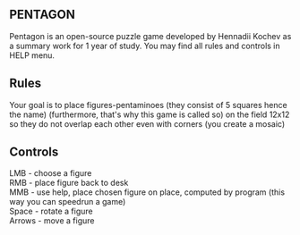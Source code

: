 PENTAGON
---------------------
Pentagon is an open-source puzzle game developed by Hennadii Kochev as a summary work for 1 year of study.
You may find all rules and controls in HELP menu.

Rules
---------------------
Your goal is to place figures-pentaminoes (they consist of 5 squares hence the name) (furthermore, that's why
this game is called so) on the field 12x12 so they do not overlap each other even with corners (you create a
mosaic)

Controls 
---------------------
LMB - choose a figure  
RMB - place figure back to desk  
MMB - use help, place chosen figure on place, computed by program (this way you can speedrun a game)  
Space - rotate a figure  
Arrows - move a figure   

